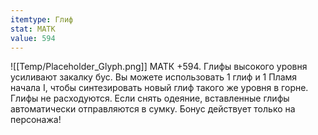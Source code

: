 ```yaml
---
itemtype: Глиф
stat: МАТК 
value: 594
---
```

![[Temp/Placeholder_Glyph.png]]
МАТК +594. Глифы высокого уровня усиливают закалку бус. Вы можете использовать 1 глиф и 1 Пламя начала I, чтобы синтезировать новый глиф такого же уровня в горне. Глифы не расходуются. Если снять одеяние, вставленные глифы автоматически отправляются в сумку. Бонус действует только на персонажа!
